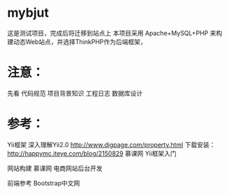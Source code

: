 # mybjut
这是测试项目，完成后将迁移到站点上
本项目采用 Apache+MySQL+PHP 来构建动态Web站点，并选择ThinkPHP作为后端框架，

# 注意：
  
  先看 
       代码规范
       项目背景知识
       工程日志
       数据库设计

# 参考：
 
 Yii框架
    深入理解Yii2.0 http://www.digpage.com/property.html
    下载安装：http://happymc.iteye.com/blog/2150829
    慕课网 Yii框架入门
 
 网站构建
    慕课网 电商网站后台开发
 
 前端参考
    Bootstrap中文网
  

